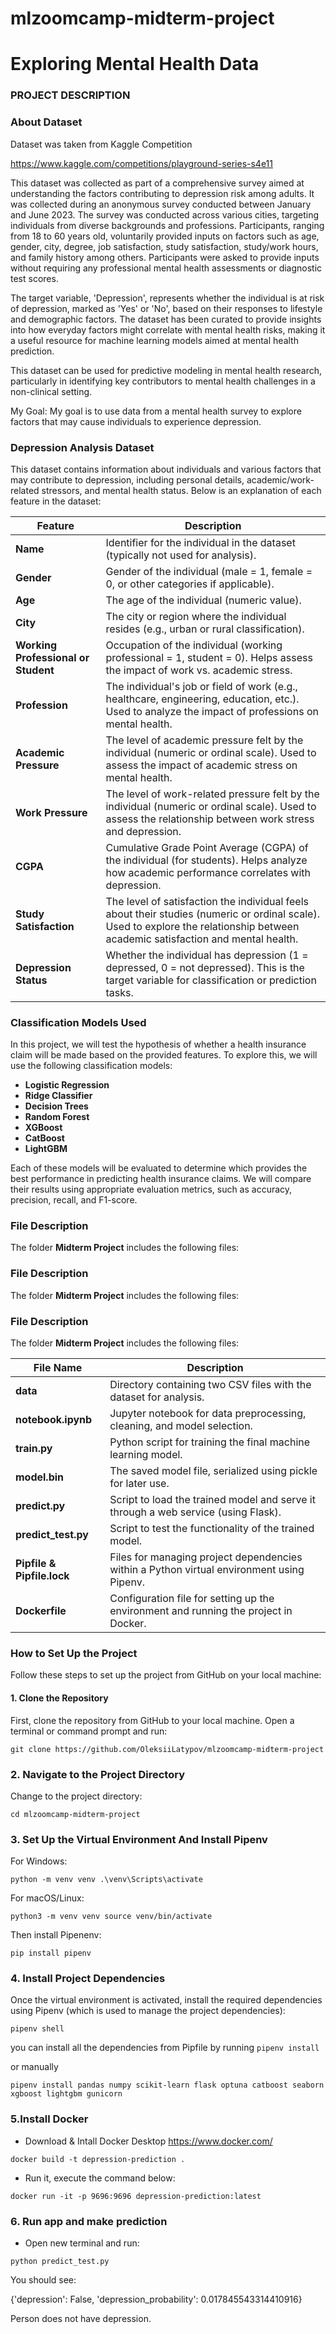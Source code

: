 
# mlzoomcamp-midterm-project
# Exploring Mental Health Data

### PROJECT DESCRIPTION
### About Dataset
Dataset was taken from Kaggle Competition

https://www.kaggle.com/competitions/playground-series-s4e11

This dataset was collected as part of a comprehensive survey aimed at understanding the factors contributing to depression risk among adults. It was collected during an anonymous survey conducted between January and June 2023. The survey was conducted across various cities, targeting individuals from diverse backgrounds and professions. Participants, ranging from 18 to 60 years old, voluntarily provided inputs on factors such as age, gender, city, degree, job satisfaction, study satisfaction, study/work hours, and family history among others. Participants were asked to provide inputs without requiring any professional mental health assessments or diagnostic test scores.

The target variable, 'Depression', represents whether the individual is at risk of depression, marked as 'Yes' or 'No', based on their responses to lifestyle and demographic factors. The dataset has been curated to provide insights into how everyday factors might correlate with mental health risks, making it a useful resource for machine learning models aimed at mental health prediction.

This dataset can be used for predictive modeling in mental health research, particularly in identifying key contributors to mental health challenges in a non-clinical setting.

My Goal: My goal is to use data from a mental health survey to explore factors that may cause individuals to experience depression.


### Depression Analysis Dataset

This dataset contains information about individuals and various factors that may contribute to depression, including personal details, academic/work-related stressors, and mental health status. Below is an explanation of each feature in the dataset:

| **Feature**                    | **Description**                                                                                                              |
|---------------------------------|------------------------------------------------------------------------------------------------------------------------------|
| **Name**                        | Identifier for the individual in the dataset (typically not used for analysis).                                              |
| **Gender**                      | Gender of the individual (male = 1, female = 0, or other categories if applicable).                                           |
| **Age**                         | The age of the individual (numeric value).                                                                                     |
| **City**                        | The city or region where the individual resides (e.g., urban or rural classification).                                        |
| **Working Professional or Student** | Occupation of the individual (working professional = 1, student = 0). Helps assess the impact of work vs. academic stress.    |
| **Profession**                  | The individual's job or field of work (e.g., healthcare, engineering, education, etc.). Used to analyze the impact of professions on mental health. |
| **Academic Pressure**           | The level of academic pressure felt by the individual (numeric or ordinal scale). Used to assess the impact of academic stress on mental health. |
| **Work Pressure**               | The level of work-related pressure felt by the individual (numeric or ordinal scale). Used to assess the relationship between work stress and depression. |
| **CGPA**                        | Cumulative Grade Point Average (CGPA) of the individual (for students). Helps analyze how academic performance correlates with depression. |
| **Study Satisfaction**          | The level of satisfaction the individual feels about their studies (numeric or ordinal scale). Used to explore the relationship between academic satisfaction and mental health. |
| **Depression Status**           | Whether the individual has depression (1 = depressed, 0 = not depressed). This is the target variable for classification or prediction tasks. |

### Classification Models Used

In this project, we will test the hypothesis of whether a health insurance claim will be made based on the provided features. To explore this, we will use the following classification models:

- **Logistic Regression**
- **Ridge Classifier**
- **Decision Trees**
- **Random Forest**
- **XGBoost**
- **CatBoost**
- **LightGBM**

Each of these models will be evaluated to determine which provides the best performance in predicting health insurance claims. We will compare their results using appropriate evaluation metrics, such as accuracy, precision, recall, and F1-score.

### File Description

The folder **Midterm Project** includes the following files:

### File Description

The folder **Midterm Project** includes the following files:

### File Description

The folder **Midterm Project** includes the following files:

| **File Name**             | **Description**                                                                                         |
|---------------------------|---------------------------------------------------------------------------------------------------------|
| **data**                  | Directory containing two CSV files with the dataset for analysis.                                        |
| **notebook.ipynb**        | Jupyter notebook for data preprocessing, cleaning, and model selection.                                   |
| **train.py**              | Python script for training the final machine learning model.                                              |
| **model.bin**             | The saved model file, serialized using pickle for later use.                                              |
| **predict.py**            | Script to load the trained model and serve it through a web service (using Flask).                       |
| **predict_test.py**       | Script to test the functionality of the trained model.                                                    |
| **Pipfile & Pipfile.lock**| Files for managing project dependencies within a Python virtual environment using Pipenv.                |
| **Dockerfile**            | Configuration file for setting up the environment and running the project in Docker.                     |


### How to Set Up the Project

Follow these steps to set up the project from GitHub on your local machine:

#### 1. Clone the Repository

First, clone the repository from GitHub to your local machine. Open a terminal or command prompt and run:


`git clone https://github.com/OleksiiLatypov/mlzoomcamp-midterm-project`

### 2. Navigate to the Project Directory
Change to the project directory:

`cd mlzoomcamp-midterm-project`

### 3. Set Up the Virtual Environment And Install Pipenv
For Windows:

`python -m venv venv
.\venv\Scripts\activate
`

For macOS/Linux:

`
python3 -m venv venv
source venv/bin/activate
`

Then install Pipenenv:

`pip install pipenv`
### 4. Install Project Dependencies
Once the virtual environment is activated, install the required dependencies using Pipenv (which is used to manage the project dependencies):

`pipenv shell `

you can install all the dependencies from Pipfile by running
`pipenv install`

or manually

`pipenv install pandas numpy scikit-learn flask optuna catboost seaborn xgboost lightgbm gunicorn`

### 5.Install Docker
- Download & Intall Docker Desktop https://www.docker.com/

`docker build -t depression-prediction .`

- Run it, execute the command below:

`docker run -it -p 9696:9696 depression-prediction:latest`

### 6. Run app and make prediction

- Open new terminal and run:

`python predict_test.py`

You should see:

{'depression': False, 'depression_probability': 0.017845543314410916}

Person does not have depression.













